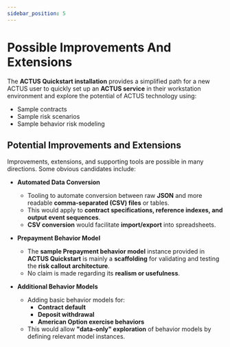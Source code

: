 ```yaml
---
sidebar_position: 5
---
```


# Possible Improvements And Extensions   

The **ACTUS Quickstart installation** provides a simplified path for a new ACTUS user to quickly set up an **ACTUS service** in their workstation environment and explore the potential of ACTUS technology using:  

- Sample contracts  
- Sample risk scenarios  
- Sample behavior risk modeling  

## Potential Improvements and Extensions  

Improvements, extensions, and supporting tools are possible in many directions. Some obvious candidates include:  

- **Automated Data Conversion**  
  - Tooling to automate conversion between raw **JSON** and more readable **comma-separated (CSV) files** or tables.  
  - This would apply to **contract specifications, reference indexes, and output event sequences**.  
  - **CSV conversion** would facilitate **import/export** into spreadsheets.  

- **Prepayment Behavior Model**  
  - The **sample Prepayment behavior model** instance provided in **ACTUS Quickstart** is mainly a **scaffolding** for validating and testing the **risk callout architecture**.  
  - No claim is made regarding its **realism or usefulness**.  

- **Additional Behavior Models**  
  - Adding basic behavior models for:  
    - **Contract default**  
    - **Deposit withdrawal**  
    - **American Option exercise behaviors**  
  - This would allow **"data-only" exploration** of behavior models by defining relevant model instances.  
